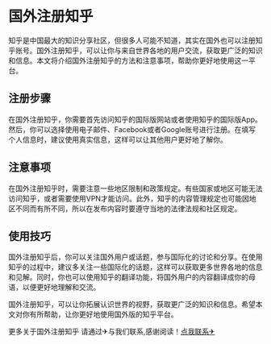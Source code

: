 # 国外注册知乎

知乎是中国最大的知识分享社区，但很多人可能不知道，其实在国外也可以注册知乎账号。国外注册知乎，可以让你与来自世界各地的用户交流，获取更广泛的知识和信息。本文将介绍国外注册知乎的方法和注意事项，帮助你更好地使用这一平台。

## 注册步骤

在国外注册知乎，你需要首先访问知乎的国际版网站或者使用知乎的国际版App。然后，你可以选择使用电子邮件、Facebook或者Google账号进行注册。在填写个人信息时，建议使用真实信息，这样可以让其他用户更好地了解你。

## 注意事项

在国外注册知乎时，需要注意一些地区限制和政策规定。有些国家或地区可能无法访问知乎，或者需要使用VPN才能访问。此外，知乎的内容管理规定也可能因地区不同而有所不同，所以在发布内容时要遵守当地的法律法规和社区规定。

## 使用技巧

国外注册知乎后，你可以关注国外用户或话题，参与国际化的讨论和分享。在使用知乎的过程中，建议多关注一些国际化的话题，这样可以获取更多世界各地的信息和见解。同时，你也可以使用知乎的翻译功能，将国外用户的内容翻译成你的母语，以便更好地理解和交流。

国外注册知乎，可以让你拓展认识世界的视野，获取更广泛的知识和信息。希望本文对你有所帮助，让你更好地使用国外版的知乎平台。

更多关于国外注册知乎 请通过✈与我们联系,感谢阅读！[点我联系✈](https://help.k02.cc)